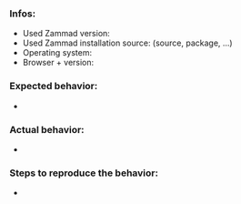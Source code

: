 <!--
Hi there - thanks for filling an issue. Please ensure the following things before creating an issue - thank you! 🤓

- Search existing issues and the CHANGELOG.md for your issue - there might be a solution already
- Make sure to use the latest version of Zammad if possible
- Add the `log/production.log` file from your system. Attention: Make sure no confidential data is in it!
- Please write the issue in english
- Don't remove the template - otherwise we will close the issue without further comments

Note: We always do our best. Unfortunately, sometimes the requests are too much and we can't handle everything at once. If you want to prioritize/escalate your issue, you can do so by means of a support contract (see https://zammad.com/pricing#selfhosted).

* The upper textblock will be removed automatically when you submit your issue *
-->

### Infos:

* Used Zammad version: 
* Used Zammad installation source: (source, package, ...)
* Operating system: 
* Browser + version: 


### Expected behavior:

* 


### Actual behavior:

* 


### Steps to reproduce the behavior:

* 

